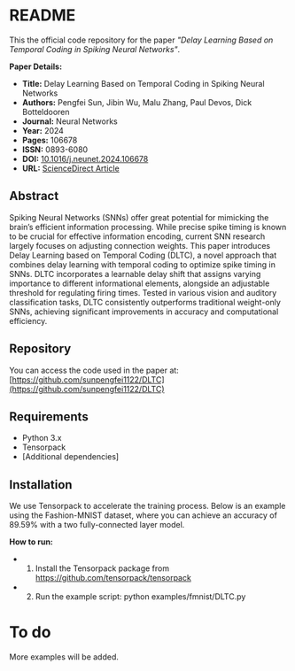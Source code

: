 # README

This the official code repository for the paper *"Delay Learning Based on Temporal Coding in Spiking Neural Networks"*.

**Paper Details:**
- **Title:** Delay Learning Based on Temporal Coding in Spiking Neural Networks
- **Authors:** Pengfei Sun, Jibin Wu, Malu Zhang, Paul Devos, Dick Botteldooren
- **Journal:** Neural Networks
- **Year:** 2024
- **Pages:** 106678
- **ISSN:** 0893-6080
- **DOI:** [10.1016/j.neunet.2024.106678](https://doi.org/10.1016/j.neunet.2024.106678)
- **URL:** [ScienceDirect Article](https://www.sciencedirect.com/science/article/pii/S0893608024006026)

## Abstract
Spiking Neural Networks (SNNs) offer great potential for mimicking the brain’s efficient information processing. While precise spike timing is known to be crucial for effective information encoding, current SNN research largely focuses on adjusting connection weights. This paper introduces Delay Learning based on Temporal Coding (DLTC), a novel approach that combines delay learning with temporal coding to optimize spike timing in SNNs. DLTC incorporates a learnable delay shift that assigns varying importance to different informational elements, alongside an adjustable threshold for regulating firing times. Tested in various vision and auditory classification tasks, DLTC consistently outperforms traditional weight-only SNNs, achieving significant improvements in accuracy and computational efficiency. 

## Repository
You can access the code used in the paper at: [https://github.com/sunpengfei1122/DLTC](https://github.com/sunpengfei1122/DLTC)

## Requirements
- Python 3.x
- Tensorpack
- [Additional dependencies]

## Installation

We use Tensorpack to accelerate the training process. Below is an example using the Fashion-MNIST dataset, where you can achieve an accuracy of 89.59% with a two fully-connected layer model.

**How to run:**
- 1. Install the Tensorpack package from https://github.com/tensorpack/tensorpack
- 2. Run the example script:  python examples/fmnist/DLTC.py

# To do #
More examples will be added. 


